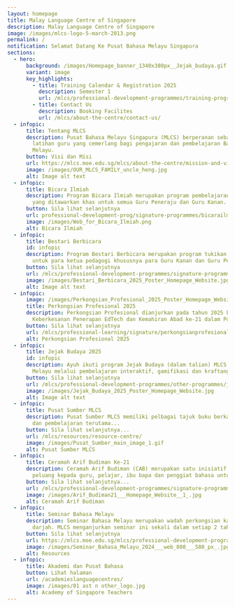 ```yaml
---
layout: homepage
title: Malay Language Centre of Singapore
description: Malay Language Centre of Singapore
image: /images/mlcs-logo-5-march-2013.png
permalink: /
notification: Selamat Datang Ke Pusat Bahasa Melayu Singapura
sections:
  - hero:
      background: /images/Homepage_banner_1340x380px__Jejak_budaya.gif
      variant: image
      key_highlights:
        - title: Training Calendar & Registration 2025
          description: Semester 1
          url: /mlcs/professional-development-programmes/training-programmes/trainingcalendar-registration/
        - title: Contact Us
          description: Booking Facilites
          url: /mlcs/about-the-centre/contact-us/
  - infopic:
      title: Tentang MLCS
      description: Pusat Bahasa Melayu Singapura (MLCS) berperanan sebagai pusat
        latihan guru yang cemerlang bagi pengajaran dan pembelajaran Bahasa
        Melayu.
      button: Visi dan Misi
      url: https://mlcs.moe.edu.sg/mlcs/about-the-centre/mission-and-vision/
      image: /images/OUR_MLCS_FAMILY_uncle_heng.jpg
      alt: Image alt text
  - infopic:
      title: Bicara Ilmiah
      description: Program Bicara Ilmiah merupakan program pembelajaran profesional
        yang ditawarkan khas untuk semua Guru Peneraju dan Guru Kanan.
      button: Sila lihat selanjutnya
      url: professional-development-prog/signature-programmes/bicarailmiah/
      image: /images/Web_for_Bicara_Ilmiah.png
      alt: Bicara Ilmiah
  - infopic:
      title: Bestari Berbicara
      id: infopic
      description: Program Bestari Berbicara merupakan program tukikan yang disasarkan
        untuk para ketua pedagogi khususnya para Guru Kanan dan Guru Peneraju.
      button: Sila lihat selanjutnya
      url: /mlcs/professional-development-programmes/signature-programme-program-teras/bestari-berbicara/
      image: /images/Bestari_Berbicara_2025_Poster_Homepage_Website.jpg
      alt: Image alt text
  - infopic:
      image: /images/Perkongsian_Profesional_2025_Poster_Homepage_Website.jpg
      title: Perkongsian Profesional 2025
      description: Perkongsian Profesional dianjurkan pada tahun 2025 bertemakan
        Keberkesanan Penerapan EdTech dan Kemahiran Abad ke-21 dalam PdP BM.
      button: Sila lihat selanjutnya
      url: /mlcs/professional-learning/signature/perkongsianprofesional/
      alt: Perkongsian Profesional 2025
  - infopic:
      title: Jejak Budaya 2025
      id: infopic
      description: Ayuh ikuti program Jejak Budaya (dalam talian) MLCS! Teroka budaya
        Melayu melalui pembelajaran interaktif, gamifikasi dan kraftangan!
      button: Sila lihat selanjutnya
      url: /mlcs/professional-development-programmes/other-programmes/jejak-budaya/
      image: /images/Jejak_Budaya_2025_Poster_Homepage_Website.jpg
      alt: Image alt text
  - infopic:
      title: Pusat Sumber MLCS
      description: Pusat Sumber MLCS memiliki pelbagai tajuk buku berkaitan pengajaran
        dan pembelajaran terutama...
      button: Sila lihat selanjutnya...
      url: /mlcs/resources/resource-centre/
      image: /images/Pusat_Sumber_main_image_1.gif
      alt: Pusat Sumber MLCS
  - infopic:
      title: Ceramah Arif Budiman Ke-21
      description: Ceramah Arif Budiman (CAB) merupakan satu inisiatif yang memberi
        peluang kepada guru, pelajar, ibu bapa dan penggiat bahasa untuk....
      button: Sila lihat selanjutnya...
      url: /mlcs/professional-development-programmes/signature-programme-program-teras/ceramah-arif-budiman/
      image: /images/Arif_Budiman21___Homepage_Website__1_.jpg
      alt: Ceramah Arif Budiman
  - infopic:
      title: Seminar Bahasa Melayu
      description: Seminar Bahasa Melayu merupakan wadah perkongsian kajian di bilik
        darjah. MLCS menganjurkan seminar ini sekali dalam setiap 2 tahun.
      button: Sila lihat selanjutnya
      url: https://mlcs.moe.edu.sg/mlcs/professional-development-programmes/signature-programme-program-teras/malay-language-seminar/
      image: /images/Seminar_Bahasa_Melayu_2024___web_800___580_px_.jpg
      alt: Resources
  - infopic:
      title: Akademi dan Pusat Bahasa
      button: Lihat halaman
      url: /academieslanguagecentres/
      image: /images/01 ast n other_logo.jpg
      alt: Academy of Singapore Teachers
---
```

